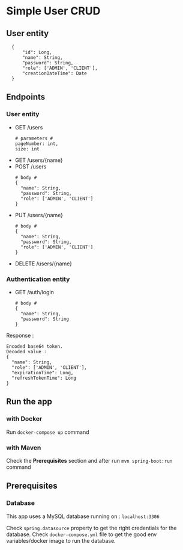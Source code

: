 # Simple User CRUD

## User entity
```
  {
      "id": Long,
      "name": String,
      "password": String,
      "role": ['ADMIN', 'CLIENT'],
      "creationDateTime": Date
  }
```


## Endpoints
### User entity
- GET /users
  ```
  # parameters #
  pageNumber: int,
  size: int
  ```
- GET /users/{name}
- POST /users
  ```
  # body #
  {
    "name": String,
    "password": String,
    "role": ['ADMIN', 'CLIENT']
  }
  ```
- PUT /users/{name}
  ```
  # body #
  {
    "name": String,
    "password": String,
    "role": ['ADMIN', 'CLIENT']
  }
  ```
- DELETE /users/{name}

### Authentication entity
- GET /auth/login
  ```
  # body #
  {
    "name": String,
    "password": String
  }
  ```
Response :
  ```
  Encoded base64 token.
  Decoded value :
  {
    "name": String,
    "role": ['ADMIN', 'CLIENT'],
    "expirationTime": Long,
    "refreshTokenTime": Long
  }
  ```

## Run the app

### with Docker
Run `docker-compose up` command

### with Maven
Check the **Prerequisites** section and after run `mvn spring-boot:run` command

## Prerequisites

### Database
This app uses a MySQL database running on : `localhost:3306`

Check `spring.datasource` property to get the right credentials for the database.
Check `docker-compose.yml` file to get the good env variables/docker image to run the database.
